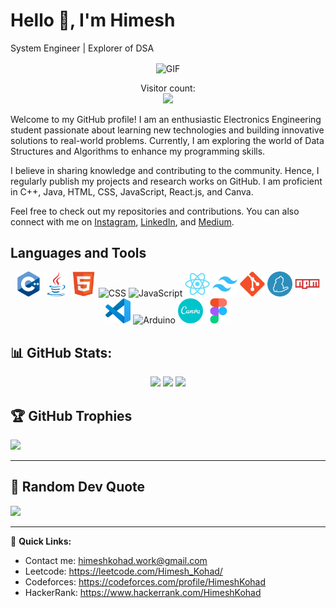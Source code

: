 # Hello :wave:, I'm Himesh

System Engineer | Explorer of DSA

<div align="center">
  <img align="center" alt="GIF" src="https://github.com/abhisheknaiidu/abhisheknaiidu/blob/master/code.gif?raw=true" width="720" height="340" />
</div>

<p align="center">
  Visitor count: <br>
  <img src="https://profile-counter.glitch.me/HimeshKohad/count.svg" />
</p>

Welcome to my GitHub profile! I am an enthusiastic Electronics Engineering student passionate about learning new technologies and building innovative solutions to real-world problems. Currently, I am exploring the world of Data Structures and Algorithms to enhance my programming skills.

I believe in sharing knowledge and contributing to the community. Hence, I regularly publish my projects and research works on GitHub. I am proficient in C++, Java, HTML, CSS, JavaScript, React.js, and Canva.

Feel free to check out my repositories and contributions. You can also connect with me on [Instagram](https://www.instagram.com/himesh.kohad/), [LinkedIn](https://linkedin.com/in/himeshkohad), and [Medium](https://medium.com/@himeshkohad).


## Languages and Tools

<p align="center">
  <img src="https://raw.githubusercontent.com/devicons/devicon/1119b9f84c0290e0f0b38982099a2bd027a48bf1/icons/cplusplus/cplusplus-original.svg" alt="C++" width="40" height="40">
  <img src="https://raw.githubusercontent.com/devicons/devicon/1119b9f84c0290e0f0b38982099a2bd027a48bf1/icons/java/java-original.svg" alt "Java" width="40" height="40">
  <img src="https://raw.githubusercontent.com/devicons/devicon/1119b9f84c0290e0f0b38982099a2bd027a48bf1/icons/html5/html5-original.svg" alt="HTML" width="40" height="40">
  <img src="https://cdn.jsdelivr.net/gh/devicons/devicon/icons/css3/css3-original.svg" alt="CSS" width="40" height="40">
  <img src="https://cdn.jsdelivr.net/gh/devicons/devicon/icons/javascript/javascript-original.svg" alt="JavaScript" width="40" height="40">
  <img src="https://raw.githubusercontent.com/devicons/devicon/1119b9f84c0290e0f0b38982099a2bd027a48bf1/icons/react/react-original.svg" alt="React" width="40" height="40">
  <img src="https://raw.githubusercontent.com/devicons/devicon/1119b9f84c0290e0f0b38982099a2bd027a48bf1/icons/tailwindcss/tailwindcss-plain.svg" alt="Tailwind" width="40" height="40">
  <img src="https://raw.githubusercontent.com/devicons/devicon/1119b9f84c0290e0f0b38982099a2bd027a48bf1/icons/git/git-original.svg" alt="Git" width="40" height="40">
  <img src="https://raw.githubusercontent.com/devicons/devicon/1119b9f84c0290e0f0b38982099a2bd027a48bf1/icons/yarn/yarn-original.svg" alt="Yarn" width="40" height="40">
  <img src="https://raw.githubusercontent.com/devicons/devicon/1119b9f84c0290e0f0b38982099a2bd027a48bf1/icons/npm/npm-original-wordmark.svg" alt="npm" width="40" height="40">
  <img src="https://raw.githubusercontent.com/devicons/devicon/1119b9f84c0290e0f0b38982099a2bd027a48bf1/icons/vscode/vscode-original.svg" alt="VSCode" width="40" height="40">
  <img src="https://cdn.jsdelivr.net/gh/devicons/devicon/icons/arduino/arduino-original.svg" alt="Arduino" width="40" height="40">
  <img src="https://raw.githubusercontent.com/devicons/devicon/1119b9f84c0290e0f0b38982099a2bd027a48bf1/icons/canva/canva-original.svg" alt="Canva" width="40" height="40">
  <img src="https://raw.githubusercontent.com/devicons/devicon/1119b9f84c0290e0f0b38982099a2bd027a48bf1/icons/figma/figma-original.svg" alt="Figma" width="40" height="40">
</p>

## 📊 GitHub Stats:

<p align="center"> 
  <img src="https://github-readme-stats.vercel.app/api?username=HimeshKohad&theme=dark&hide_border=false&include_all_commits=false&count_private=false"> 
  <img src="https://github-readme-streak-stats.herokuapp.com/?user=HimeshKohad&theme=dark&hide_border=false"> 
  <img src="https://github-readme-stats.vercel.app/api/top-langs/?username=HimeshKohad&theme=dark&hide_border=false&include_all_commits=false&count_private=false&layout=compact"> 
</p>

## 🏆 GitHub Trophies
![](https://github-profile-trophy.vercel.app/?username=HimeshKohad&theme=radical&no-frame=false&no-bg=true&margin-w=4)


<hr>

## 🔖 Random Dev Quote

![](https://quotes-github-readme.vercel.app/api?type=horizontal&theme=radical)

<hr>

:link: **Quick Links:**
- Contact me: himeshkohad.work@gmail.com
- Leetcode: https://leetcode.com/Himesh_Kohad/
- Codeforces: https://codeforces.com/profile/HimeshKohad
- HackerRank: https://www.hackerrank.com/HimeshKohad
